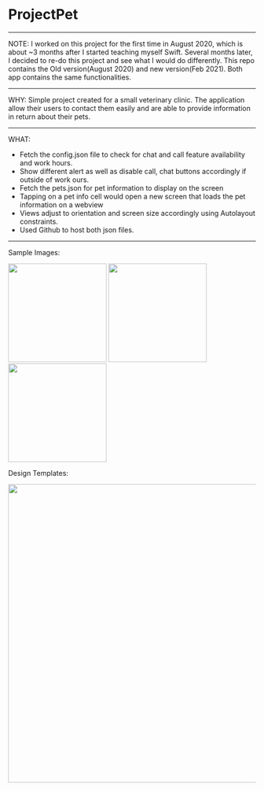# ProjectPet

***
NOTE: 
I worked on this project for the first time in August 2020, which is about ~3 months after I started teaching myself Swift. Several months later, I decided to re-do this project and see what I would do differently. This repo contains the Old version(August 2020) and new version(Feb 2021). Both app contains the same functionalities.
***

WHY: 
Simple project created for a small veterinary clinic. The application allow their users to contact them easily and are able to provide information in return about their pets. 
***

WHAT:
- Fetch the config.json file to check for chat and call feature availability and work hours. 
- Show different alert as well as disable call, chat buttons accordingly if outside of work ours. 
- Fetch the pets.json for pet information to display on the screen
- Tapping on a pet info cell would open a new screen that loads the pet information on a webview
- Views adjust to orientation and screen size accordingly using Autolayout constraints.
- Used Github to host both json files. 
***

Sample Images: 

<img src="https://user-images.githubusercontent.com/64371072/107791769-2ce0df00-6d09-11eb-906e-1b251015d394.png" width="200">  <img src="https://user-images.githubusercontent.com/64371072/107791778-2f433900-6d09-11eb-8464-4f362f2d6911.png" width="200">  <img src="https://user-images.githubusercontent.com/64371072/107791783-30746600-6d09-11eb-8d2d-ee845b2dea84.png" width="200">


Design Templates: 

<img src="https://user-images.githubusercontent.com/64371072/107801042-6bc86200-6d14-11eb-9050-4355698eeda7.png" width="606">


